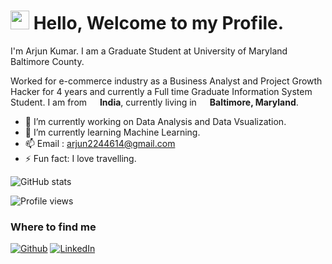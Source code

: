 <h1><img src="https://emojis.slackmojis.com/emojis/images/1531849430/4246/blob-sunglasses.gif?1531849430" width="30"/> Hello, Welcome to my Profile. </h1>

<p> I'm Arjun Kumar. I am a Graduate Student at University of Maryland Baltimore County.</p>
<p> Worked for e-commerce industry as a Business Analyst and Project Growth Hacker for 4 years and currently a Full time Graduate Information System Student. I am from <img src="https://image.flaticon.com/icons/png/512/555/555462.png" width="13"/> <b>India</b>, currently living in <img src="https://image.flaticon.com/icons/svg/940/940207.svg" width="13"/> <b>Baltimore, Maryland</b>. </p>
<!--
**arjun2244614/arjun2244614** is a ✨ _special_ ✨ repository because its `README.md` (this file) appears on your GitHub profile.
--!>

- 🔭 I’m currently working on Data Analysis and Data Vsualization.
- 🌱 I’m currently learning Machine Learning.
- 📫 Email : arjun2244614@gmail.com
- ⚡ Fun fact: I love travelling.

![GitHub stats](https://github-readme-stats.vercel.app/api?username=arjun2244614&show_icons=true)

![Profile views](https://gpvc.arturio.dev/arjun2244614)


<h3>Where to find me</h3>
<p><a href="https://github.com/arjun2244614" target="_blank"><img alt="Github" src="https://img.shields.io/badge/GitHub-%2312100E.svg?&style=for-the-badge&logo=Github&logoColor=white" /></a> <a href="https://www.linkedin.com/in/arjun-kumar28/" target="_blank"><img alt="LinkedIn" src="https://img.shields.io/badge/linkedin-%230077B5.svg?&style=for-the-badge&logo=linkedin&logoColor=white" /></a>
</p>

